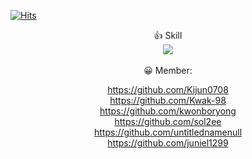 
[![Hits](https://hits.seeyoufarm.com/api/count/incr/badge.svg?url=https%3A%2F%2Fgithub.com%2F2024-01-24-project1%2FmainRepo%2Fhit-counter&count_bg=%2379C83D&title_bg=%23555555&icon=&icon_color=%23E7E7E7&title=hits&edge_flat=false)](https://hits.seeyoufarm.com) <br/>
<div align="center">
  👍 Skill  <br/>
<img src="https://img.shields.io/badge/Java-007396?style=flat&logo=Java&logoColor=white" />
  <br/>
  <br/>
  😀 Member: <br/>


  https://github.com/Kijun0708 <br/>
  https://github.com/Kwak-98 <br/>
  https://github.com/kwonboryong <br/>
  https://github.com/sol2ee <br/>
  https://github.com/untitlednamenull <br/>
  https://github.com/juniel1299 <br/>
	</div>
	
